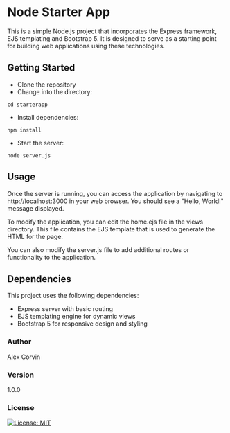 # Node Starter App

This is a simple Node.js project that incorporates the Express framework, EJS templating and Bootstrap 5. It is designed to serve as a starting point for building web applications using these technologies.

## Getting Started

- Clone the repository
- Change into the directory:

```
cd starterapp
```

- Install dependencies:

```
npm install
```

- Start the server:

```
node server.js
```

## Usage

Once the server is running, you can access the application by navigating to http://localhost:3000 in your web browser. You should see a "Hello, World!" message displayed.

To modify the application, you can edit the home.ejs file in the views directory. This file contains the EJS template that is used to generate the HTML for the page.

You can also modify the server.js file to add additional routes or functionality to the application.

## Dependencies

This project uses the following dependencies:

- Express server with basic routing
- EJS templating engine for dynamic views
- Bootstrap 5 for responsive design and styling

### Author

Alex Corvin

### Version

1.0.0

### License

[![License: MIT](https://img.shields.io/badge/License-MIT-yellow.svg)](https://opensource.org/licenses/MIT)
